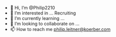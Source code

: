- 👋 Hi, I’m @Philip2210
- 👀 I’m interested in ... Recruiting
- 🌱 I’m currently learning ...
- 💞️ I’m looking to collaborate on ...
- 📫 How to reach me philip.leitner@koerber.com

<!---
Philip2210/Philip2210 is a ✨ special ✨ repository because its `README.md` (this file) appears on your GitHub profile.
You can click the Preview link to take a look at your changes.
--->
